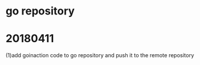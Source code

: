 # go repository 
# 20180411 
(1)add goinaction code to go repository and push it to the remote repository
